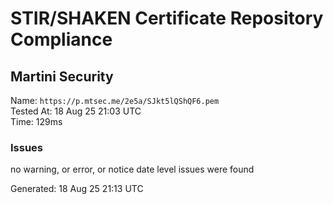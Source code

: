 # STIR/SHAKEN Certificate Repository Compliance

## Martini Security

Name: `https://p.mtsec.me/2e5a/SJkt5lQShQF6.pem`\
Tested At: 18 Aug 25 21:03 UTC\
Time: 129ms

### Issues

no warning, or error, or notice date level issues were found

Generated: 18 Aug 25 21:13 UTC
